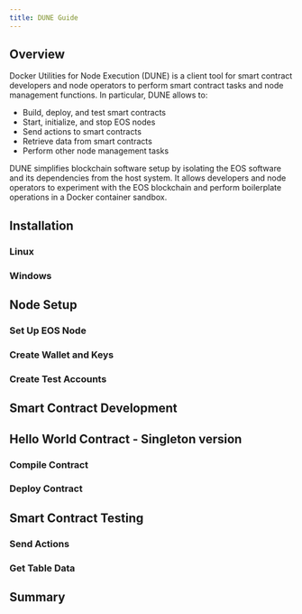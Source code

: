 ```yaml
---
title: DUNE Guide
---
```


## Overview

Docker Utilities for Node Execution (DUNE) is a client tool for smart contract developers and node operators to perform smart contract tasks and node management functions. In particular, DUNE allows to:

- Build, deploy, and test smart contracts
- Start, initialize, and stop EOS nodes
- Send actions to smart contracts
- Retrieve data from smart contracts
- Perform other node management tasks

DUNE simplifies blockchain software setup by isolating the EOS software and its dependencies from the host system. It allows developers and node operators to experiment with the EOS blockchain and perform boilerplate operations in a Docker container sandbox.

## Installation

### Linux

### Windows

## Node Setup

### Set Up EOS Node

### Create Wallet and Keys

### Create Test Accounts

## Smart Contract Development

## Hello World Contract - Singleton version

### Compile Contract

### Deploy Contract

## Smart Contract Testing

### Send Actions

### Get Table Data

## Summary
